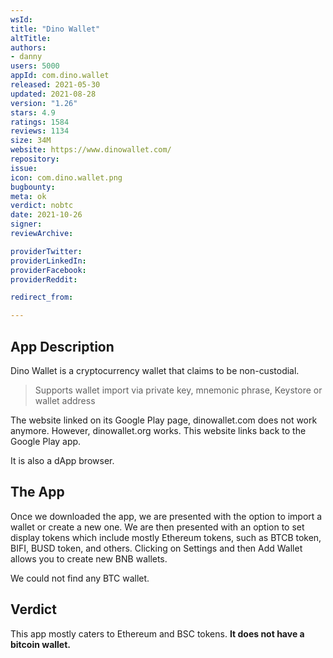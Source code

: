 ```yaml
---
wsId: 
title: "Dino Wallet"
altTitle: 
authors:
- danny
users: 5000
appId: com.dino.wallet
released: 2021-05-30
updated: 2021-08-28
version: "1.26"
stars: 4.9
ratings: 1584
reviews: 1134
size: 34M
website: https://www.dinowallet.com/
repository: 
issue: 
icon: com.dino.wallet.png
bugbounty: 
meta: ok
verdict: nobtc
date: 2021-10-26
signer: 
reviewArchive:

providerTwitter: 
providerLinkedIn: 
providerFacebook: 
providerReddit: 

redirect_from:

---
```


## App Description

Dino Wallet is a cryptocurrency wallet that claims to be non-custodial.

> Supports wallet import via private key, mnemonic phrase, Keystore or wallet address

The website linked on its Google Play page, dinowallet.com does not work anymore. However, dinowallet.org works. This website links back to the Google Play app.

It is also a dApp browser.

## The App

Once we downloaded the app, we are presented with the option to import a wallet or create a new one. We are then presented with an option to set display tokens which include mostly Ethereum tokens, such as BTCB token, BIFI, BUSD token, and others. Clicking on Settings and then Add Wallet allows you to create new BNB wallets.

We could not find any BTC wallet.

## Verdict

This app mostly caters to Ethereum and BSC tokens. **It does not have a bitcoin wallet.**
